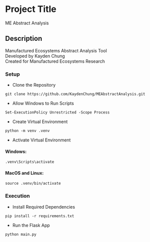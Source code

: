 # Project Title

ME Abstract Analysis

## Description

Manufactured Ecosystems Abstract Analysis Tool  
Developed by Kayden Chung  
Created for Manufactured Ecosystems Research

### Setup

* Clone the Repository
```
git clone https://github.com/KaydenChung/MEAbstractAnalysis.git
```
* Allow Windows to Run Scripts
```
Set-ExecutionPolicy Unrestricted -Scope Process
```
* Create Virtual Environment
```
python -m venv .venv
```
* Activate Virtual Environment
#### Windows:
```
.venv\Scripts\activate
```
#### MacOS and Linux:
```
source .venv/bin/activate
```

### Execution

* Install Required Dependencies
```
pip install -r requirements.txt
```
* Run the Flask App
```
python main.py
```
